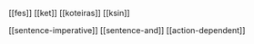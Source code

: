 [[fes]] [[ket]] [[koteiras]] [[ksin]]

[[sentence-imperative]]
[[sentence-and]]
[[action-dependent]]
